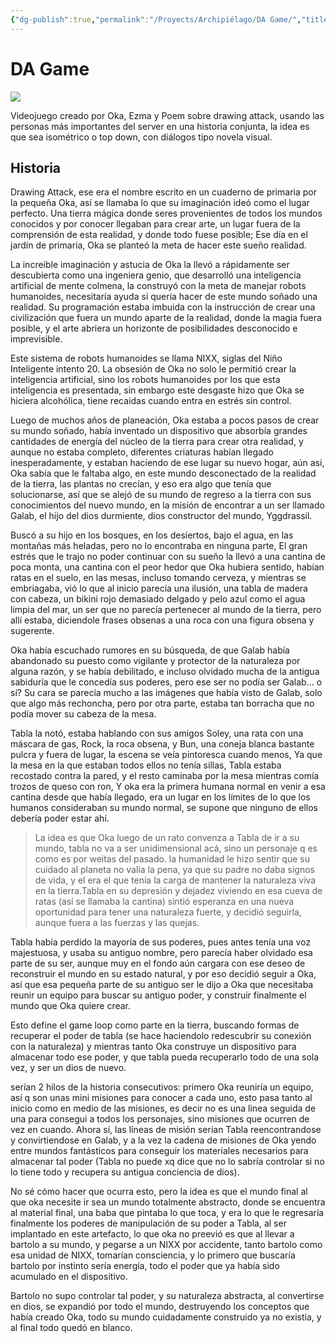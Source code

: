 ```yaml
---
{"dg-publish":true,"permalink":"/Proyects/Archipiélago/DA Game/","title":"DA Game","tags":["Contexto/DrawingAttack/Archipiélago"],"updated":"2023-11-02T21:07:34.439-05:00"}
---
```



# DA Game

![](https://i.imgur.com/uPKEv5r.png)

Videojuego creado por Oka, Ezma y Poem sobre drawing attack, usando las personas más importantes del server en una historia conjunta, la idea es que sea isométrico o top down, con diálogos tipo novela visual.

## Historia

Drawing Attack, ese era el nombre escrito en un cuaderno de primaria por la pequeña Oka, así se llamaba lo que su imaginación ideó como el lugar perfecto. Una tierra mágica donde seres provenientes de todos los mundos conocidos y por conocer llegaban para crear arte, un lugar fuera de la comprensión de esta realidad, y donde todo fuese posible; Ese día en el jardín de primaria, Oka se planteó la meta de hacer este sueño realidad.

La increible imaginación y astucia de Oka la llevó a rápidamente ser descubierta como una ingeniera genio, que desarrolló una inteligencia artificial de mente colmena, la construyó con la meta de manejar robots humanoides, necesitaría ayuda si quería hacer de este mundo soñado una realidad. Su programación estaba imbuida con la instrucción de crear una civilización que fuera un mundo aparte de la realidad, donde la magia fuera posible, y el arte abriera un horizonte de posibilidades desconocido e imprevisible.

Este sistema de robots humanoides se llama NIXX, siglas del Niño Inteligente intento 20. La obsesión de Oka no solo le permitió crear la inteligencia artificial, sino los robots humanoides por los que esta inteligencia es presentada, sin embargo este desgaste hizo que Oka se hiciera alcohólica, tiene recaidas cuando entra en estrés sin control.

Luego de muchos años de planeación, Oka estaba a pocos pasos de crear su mundo soñado, había inventado un dispositivo que absorbía grandes cantidades de energía del núcleo de la tierra para crear otra realidad, y aunque no estaba completo, diferentes criaturas habían llegado inesperadamente, y estaban haciendo de ese lugar su nuevo hogar, aún así, Oka sabía que le faltaba algo, en este mundo desconectado de la realidad de la tierra, las plantas no crecían, y eso era algo que tenía que solucionarse, así que se alejó de su mundo de regreso a la tierra con sus conocimientos del nuevo mundo, en la misión de encontrar a un ser llamado Galab, el hijo del dios durmiente, dios constructor del mundo, Yggdrassil.

Buscó a su hijo en los bosques, en los desiertos, bajo el agua, en las montañas más heladas, pero no lo encontraba en ninguna parte, El gran estrés que le trajo no poder continuar con su sueño la llevó a una cantina de poca monta, una cantina con el peor hedor que Oka hubiera sentido, habían ratas en el suelo, en las mesas, incluso tomando cerveza, y mientras se embriagaba, vió lo que al inicio parecía una ilusión, una tabla de madera con cabeza, un bikini rojo demasiado delgado y pelo azul como el agua limpia del mar, un ser que no parecía pertenecer al mundo de la tierra, pero allí estaba, diciendole frases obsenas a una roca con una figura obsena y sugerente.

Oka había escuchado rumores en su búsqueda, de que Galab había abandonado su puesto como vigilante y protector de la naturaleza por alguna razón, y se había debilitado, e incluso olvidado mucha de la antigua sabiduría que le concedía sus poderes, pero ese ser no podía ser Galab… o sí? Su cara se parecía mucho a las imágenes que había visto de Galab, solo que algo más rechoncha, pero por otra parte, estaba tan borracha que no podía mover su cabeza de la mesa.

Tabla la notó, estaba hablando con sus amigos Soley, una rata con una máscara de gas, Rock, la roca obsena, y Bun, una coneja blanca bastante pulcra y fuera de lugar, la escena se veía pintoresca cuando menos, Ya que la mesa en la que estaban todos ellos no tenía sillas, Tabla estaba recostado contra la pared, y el resto caminaba por la mesa mientras comía trozos de queso con ron, Y oka era la primera humana normal en venir a esa cantina desde que había llegado, era un lugar en los límites de lo que los humanos consideraban su mundo normal, se supone que ninguno de ellos debería poder estar ahí.

> La idea es que Oka luego de un rato convenza a Tabla de ir a su mundo, tabla no va a ser unidimensional acá, sino un personaje q es como es por weitas del pasado. la humanidad le hizo sentir que su cuidado al planeta no valía la pena, ya que su padre no daba signos de vida, y el era el que tenía la carga de mantener la naturaleza viva en la tierra.Tabla en su depresión y dejadez viviendo en esa cueva de ratas (así se llamaba la cantina) sintió esperanza en una nueva oportunidad para tener una naturaleza fuerte, y decidió seguirla, aunque fuera a las fuerzas y las quejas.

Tabla había perdido la mayoría de sus poderes, pues antes tenía una voz majestuosa, y usaba su antiguo nombre, pero parecía haber olvidado esa parte de su ser, aunque muy en el fondo aún cargara con ese deseo de reconstruir el mundo en su estado natural, y por eso decidió seguir a Oka, así que esa pequeña parte de su antiguo ser le dijo a Oka que necesitaba reunir un equipo para buscar su antiguo poder, y construir finalmente el mundo que Oka quiere crear.

Esto define el game loop como parte en la tierra, buscando formas de recuperar el poder de tabla (se hace haciendolo redescubrir su conexión con la naturaleza) y mientras tanto Oka construye un dispositivo para almacenar todo ese poder, y que tabla pueda recuperarlo todo de una sola vez, y ser un dios de nuevo. 

serían 2 hilos de la historia consecutivos: primero Oka reuniría un equipo, así q son unas mini misiones para conocer a cada uno, esto pasa tanto al inicio como en medio de las misiones, es decir no es una linea seguida de una para consegui a todos los personajes, sino misiones que ocurren de vez en cuando. Ahora sí, las líneas de misión serían Tabla reencontrandose y convirtiendose en Galab, y a la vez la cadena de misiones de Oka yendo entre mundos fantásticos para conseguir los materiales necesarios para almacenar tal poder (Tabla no puede xq dice que no lo sabría controlar si no lo tiene todo y recupera su antigua conciencia de dios).

No sé cómo hacer que ocurra esto, pero la idea es que el mundo final al que oka necesite ir sea un mundo totalmente abstracto, donde se encuentra al material final, una baba que pintaba lo que toca, y era lo que le regresaría finalmente los poderes de manipulación de su poder a Tabla, al ser implantado en este artefacto, lo que oka no preevió es que al llevar a bartolo a su mundo, y pegarse a un NIXX por accidente, tanto bartolo como esa unidad de NIXX, tomarían consciencia, y lo primero que buscaría bartolo por instinto sería energía, todo el poder que ya había sido acumulado en el dispositivo.

Bartolo no supo controlar tal poder, y su naturaleza abstracta, al convertirse en dios, se expandió por todo el mundo, destruyendo los conceptos que había creado Oka, todo su mundo cuidadamente construido ya no existía, y al final todo quedó en blanco.
